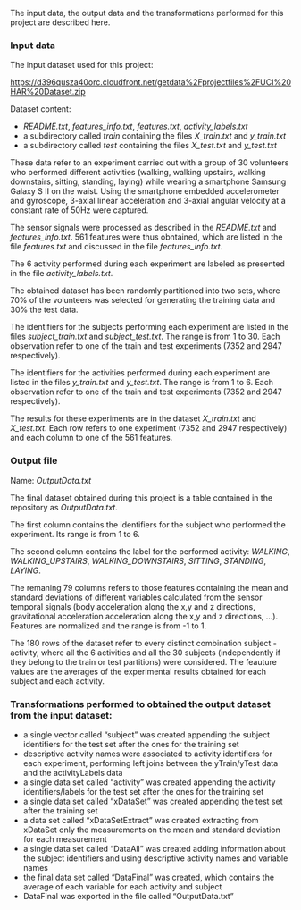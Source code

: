 The input data, the output data and the transformations performed for this project are described here.

### Input data

The input dataset used for this project:

https://d396qusza40orc.cloudfront.net/getdata%2Fprojectfiles%2FUCI%20HAR%20Dataset.zip

Dataset content:

* *README.txt*, *features_info.txt*, *features.txt*, *activity_labels.txt*
* a subdirectory called *train* containing the files *X_train.txt* and *y_train.txt*
* a subdirectory called *test* containing the files *X_test.txt* and *y_test.txt*

These data refer to an experiment carried out with a group of 30 volunteers who performed different activities (walking, walking  upstairs, walking downstairs, sitting, standing, laying) while wearing a smartphone Samsung Galaxy S II on the waist. Using the smartphone embedded accelerometer and gyroscope,  3-axial linear acceleration and 3-axial angular velocity at a constant rate of 50Hz were captured. 

The sensor signals were processed as described in the *README.txt* and *features_info.txt*. 561 features were thus obntained, which are listed in the file *features.txt* and discussed in the file *features_info.txt*.

The 6 activity performed during each experiment are labeled as presented in the file *activity_labels.txt*.

The obtained dataset has been randomly partitioned into two sets, where 70% of the volunteers was selected for generating the training data and 30% the test data. 

The identifiers for the subjects performing each experiment are listed in the files *subject_train.txt* and *subject_test.txt*. The range is from 1 to 30. Each observation refer to one of the train and test experiments (7352 and 2947 respectively).

The identifiers for the activities performed during each experiment are listed in the files *y_train.txt* and *y_test.txt*. The range is from 1 to 6. Each observation refer to one of the train and test experiments (7352 and 2947 respectively).

The results for these experiments are in the dataset *X_train.txt* and *X_test.txt*. Each row refers to one experiment (7352 and 2947 respectively) and each column to one of the 561 features.

### Output file

Name: *OutputData.txt*

The final dataset obtained during this project is a table contained in the repository as *OutputData.txt*. 

The first column contains the identifiers for the subject who performed the experiment. Its range is from 1 to 6.

The second column contains the label for the performed activity: *WALKING*, *WALKING_UPSTAIRS*, *WALKING_DOWNSTAIRS*, *SITTING*, *STANDING*, *LAYING*.

The remaning 79 columns refers to those features containing the mean and standard deviations of different variables calculated from the sensor temporal signals (body acceleration along the x,y and z directions, gravitational acceleration acceleration along the x,y and z directions, ...). Features are normalized and the range is from -1 to 1.

The 180 rows of the dataset refer to every distinct combination subject - activity, where all the 6 activities and all the 30 subjects (independently if they belong to the train or test partitions) were considered. The feauture values are the averages of the experimental results obtained for each subject and each activity.

### Transformations performed to obtained the output dataset from the input dataset:

* a single vector called “subject” was created appending the subject identifiers for the test set after the ones for the training set
* descriptive activity names were associated to activity identifiers for each experiment, performing left joins between the yTrain/yTest data and the activityLabels data
* a single data set called “activity” was created appending the activity identifiers/labels for the test set after the ones for the training set
* a single data set called “xDataSet” was created appending the test set after the training set
* a data set called “xDataSetExtract” was created extracting from xDataSet only the measurements on the mean and standard deviation for each measurement
* a single data set called “DataAll” was created adding information about the subject identifiers and using descriptive activity names and variable names
* the final data set called “DataFinal” was created, which contains the average of each variable for each activity and subject
* DataFinal was exported in the file called “OutputData.txt”
